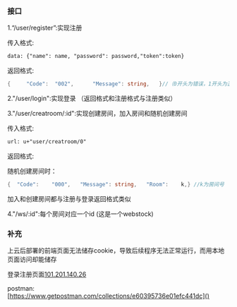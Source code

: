 ### 接口

1.“/user/register”:实现注册

传入格式:
```html
data: {"name": name, "password": password,"token":token}
```
返回格式:
```go
{     "Code":  "002",      "Message": string,   }//（0开头为错误，1开头为正确）
```
2."/user/login":实现登录 （返回格式和注册格式与注册类似）

3."/user/creatroom/:id":实现创建房间，加入房间和随机创建房间

传入格式:
```html
url: u+"user/creatroom/0"
```
返回格式:

随机创建房间时：

```go
{  "Code":    "000",   "Message": string,   "Room":    k,} //k为房间号 
```

加入和创建房间都与注册与登录返回格式类似

4."/ws/:id":每个房间对应一个id (这是一个webstock)

### 补充

上云后部署的前端页面无法储存cookie，导致后续程序无法正常运行，而用本地页面访问却能储存

登录注册页面[101.201.140.26]()

postman: [https://www.getpostman.com/collections/e60395736e01efc441dc]()